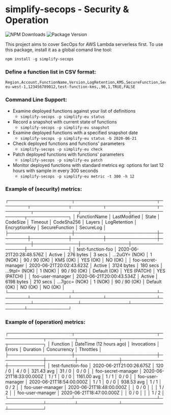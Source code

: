 # simplify-secops - Security & Operation

![NPM Downloads](https://img.shields.io/npm/dw/simplify-secops)
![Package Version](https://img.shields.io/github/package-json/v/simplify-framework/security?color=green)

This project aims to cover SecOps for AWS Lambda serverless first. To use this package, install it as a global comand line tool:

`npm install -g simplify-secops`


### Define a function list in CSV format:
```csv
Region,Account,FunctionName,Version,LogRetention,KMS,SecureFunction,SecureLog
eu-west-1,123456789012,test-function-kms,,90,1,TRUE,FALSE
```

### Command Line Support:
- Examine deployed functions against your list of definitions
    + `simplify-secops -p simplify-eu status`
- Record a snapshot with current state of functions
    + `simplify-secops -p simplify-eu snapshot`
- Examine deployed functions with a specified snapshot date
    + `simplify-secops -p simplify-eu status -b 2020-06-21`
- Check deployed functions and functions' parameters
    + `simplify-secops -p simplify-eu check`
- Patch deployed functions with functions' parameters
    + `simplify-secops -p simplify-eu patch`
- Monitor deployed functions with standard metrics
    eg: options for last 12 hours with sample in every 300 seconds
    + `simplify-secops -p simplify-eu metric -t 300 -h 12`

### Example of (security) metrics:
┌────────────────────┬──────────────────────────┬────────┬────────────┬──────────┬────────────────┬─────────┬──────────────┬───────────────┬────────────────┬─────────────┐
│       FunctionName │             LastModified │  State │   CodeSize │  Timeout │     CodeSha256 │  Layers │ LogRetention │ EncryptionKey │ SecureFunction │   SecureLog │
├────────────────────┼──────────────────────────┼────────┼────────────┼──────────┼────────────────┼─────────┼──────────────┼───────────────┼────────────────┼─────────────┤
│  test-function-foo │ 2020-06-21T20:28:48.576Z │ Active │  276 bytes │   3 secs │ ...2uGY= (NOK) │ 1 (NOK) │ 90 / 90 (OK) │      KMS (OK) │       YES (OK) │     NO (OK) │
│ foo-secret-manager │ 2020-06-21T20:02:43.623Z │ Active │ 3124 bytes │ 180 secs │ ...9tpI= (NOK) │ 1 (NOK) │ 90 / 90 (OK) │  Default (OK) │    YES (PATCH) │ YES (PATCH) │
│   foo-user-manager │ 2020-06-21T20:00:43.534Z │ Active │ 6198 bytes │ 210 secs │ ...7gcc= (NOK) │ 1 (NOK) │ 90 / 90 (OK) │  Default (OK) │        NO (OK) │     NO (OK) │
└────────────────────┴──────────────────────────┴────────┴────────────┴──────────┴────────────────┴─────────┴──────────────┴───────────────┴────────────────┴─────────────┘

### Example of (operation) metrics:
┌────────────────────┬──────────────────────────┬─────────────┬─────────┬─────────────┬─────────────┬───────────┐
│           Function │  DateTime (12 hours ago) │ Invocations │  Errors │    Duration │ Concurrency │ Throttles │
├────────────────────┼──────────────────────────┼─────────────┼─────────┼─────────────┼─────────────┼───────────┤
│  test-function-foo │ 2020-06-21T21:00:26.675Z │     120 / 0 │   4 / 0 │  321.43 avg │      31 / 0 │     0 / 0 │
│ foo-secret-manager │ 2020-06-21T18:33:00.000Z │       1 / 1 │   0 / 0 │ 1161.00 avg │       1 / 1 │     0 / 0 │
│   foo-user-manager │ 2020-06-21T18:54:00.000Z │       1 / 1 │   0 / 0 │  938.53 avg │       1 / 1 │     0 / 2 │
│   foo-user-manager │ 2020-06-21T18:48:00.000Z │             │   0 / 0 │             │             │     1 / 2 │
│   foo-user-manager │ 2020-06-21T18:47:00.000Z │             │   0 / 0 │             │             │     1 / 2 │
└────────────────────┴──────────────────────────┴─────────────┴─────────┴─────────────┴─────────────┴───────────┘